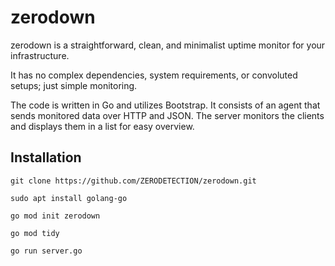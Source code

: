 # zerodown
zerodown is a straightforward, clean, and minimalist uptime monitor for your infrastructure.

It has no complex dependencies, system requirements, or convoluted setups; just simple monitoring.

The code is written in Go and utilizes Bootstrap. It consists of an agent that sends monitored data over HTTP and JSON. The server monitors the clients and displays them in a list for easy overview.


## Installation
```
git clone https://github.com/ZERODETECTION/zerodown.git
```

```
sudo apt install golang-go
```

```
go mod init zerodown
```

```
go mod tidy
```

```
go run server.go
```
